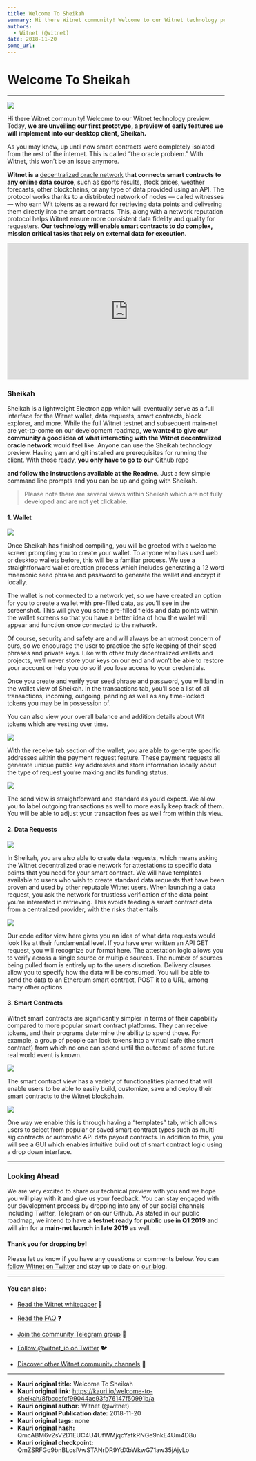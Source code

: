```yaml
---
title: Welcome To Sheikah
summary: Hi there Witnet community! Welcome to our Witnet technology preview. Today, we are unveiling our first prototype, a preview of early features we will implement into our desktop client, Sheikah. As you may know, up until now smart contracts were completely isolated from the rest of the internet. This is called “the oracle problem.” With Witnet, this won’t be an issue anymore. Witnet is a decentralized oracle network that connects smart contracts to any online data source, such as sports results,
authors:
  - Witnet (@witnet)
date: 2018-11-20
some_url: 
---
```


# Welcome To Sheikah



----


![](https://cdn-images-1.medium.com/max/2000/1*ed_0fAjVWPKQvkdWuu6DFQ.jpeg)

Hi there Witnet community! Welcome to our Witnet technology preview.
Today, 
**we are unveiling our first prototype, a preview of early features we will implement into our desktop client, Sheikah.**
 
As you may know, up until now smart contracts were completely isolated from the rest of the internet. This is called “the oracle problem.” With Witnet, this won’t be an issue anymore.
 
**Witnet is a** [decentralized oracle network](https://witnet.io/static/witnet-whitepaper.pdf) **that connects smart contracts to any online data source**, such as sports results, stock prices, weather forecasts, other blockchains, or any type of data provided using an API.
The protocol works thanks to a distributed network of nodes — called witnesses — who earn Wit tokens as a reward for retrieving data points and delivering them directly into the smart contracts. This, along with a network reputation protocol helps Witnet ensure more consistent data fidelity and quality for requesters. 
**Our technology will enable smart contracts to do complex, mission critical tasks that rely on external data for execution**.

<iframe width="560" height="315" src="https://www.youtube.com/embed/ZBYjc4SaDzw" frameborder="0" allow="accelerometer; autoplay; encrypted-media; gyroscope; picture-in-picture" allowfullscreen></iframe>

### Sheikah
Sheikah is a lightweight Electron app which will eventually serve as a full interface for the Witnet wallet, data requests, smart contracts, block explorer, and more. While the full Witnet testnet and subsequent main-net are yet-to-come on our development roadmap, 
**we wanted to give our community a good idea of what interacting with the Witnet decentralized oracle network**
 would feel like.
Anyone can use the Sheikah technology preview. Having yarn and git installed are prerequisites for running the client. With those ready, 
**you only have to go to our** [Github repo](https://github.com/witnet/sheikah)
  
**and follow the instructions available at the Readme**. Just a few simple command line prompts and you can be up and going with Sheikah.
> Please note there are several views within Sheikah which are not fully developed and are not yet clickable.


#### 1. Wallet

![](https://cdn-images-1.medium.com/max/2000/1*O2ZPvFKDdJE8HoH54Xesug.png)

Once Sheikah has finished compiling, you will be greeted with a welcome screen prompting you to create your wallet.
To anyone who has used web or desktop wallets before, this will be a familiar process. We use a straightforward wallet creation process which includes generating a 12 word mnemonic seed phrase and password to generate the wallet and encrypt it locally.

The wallet is not connected to a network yet, so we have created an option for you to create a wallet with pre-filled data, as you’ll see in the screenshot. This will give you some pre-filled fields and data points within the wallet screens so that you have a better idea of how the wallet will appear and function once connected to the network.

Of course, security and safety are and will always be an utmost concern of ours, so we encourage the user to practice the safe keeping of their seed phrases and private keys. Like with other truly decentralized wallets and projects, we’ll never store your keys on our end and won’t be able to restore your account or help you do so if you lose access to your credentials.

Once you create and verify your seed phrase and password, you will land in the wallet view of Sheikah. In the transactions tab, you’ll see a list of all transactions, incoming, outgoing, pending as well as any time-locked tokens you may be in possession of.

You can also view your overall balance and addition details about Wit tokens which are vesting over time.

![](https://cdn-images-1.medium.com/max/1600/1*eUkKafhVDQc5b6P6bqJiRw.gif)

With the receive tab section of the wallet, you are able to generate specific addresses within the payment request feature. These payment requests all generate unique public key addresses and store information locally about the type of request you’re making and its funding status.

![](https://cdn-images-1.medium.com/max/2000/1*ChfRKyy0moNfJVyPjNHb_Q.png)

The send view is straightforward and standard as you’d expect. We allow you to label outgoing transactions as well to more easily keep track of them. You will be able to adjust your transaction fees as well from within this view.

#### 2. Data Requests

![](https://cdn-images-1.medium.com/max/2000/1*qsRZc-Ngelkzg2gj4_N91w.png)

In Sheikah, you are also able to create data requests, which means asking the Witnet decentralized oracle network for attestations to specific data points that you need for your smart contract. We will have templates available to users who wish to create standard data requests that have been proven and used by other reputable Witnet users.
When launching a data request, you ask the network for trustless verification of the data point you’re interested in retrieving. This avoids feeding a smart contract data from a centralized provider, with the risks that entails.

![](https://cdn-images-1.medium.com/max/2000/1*jag6YdVsb0VL1qV-GOWYBQ.jpeg)

Our code editor view here gives you an idea of what data requests would look like at their fundamental level. If you have ever written an API GET request, you will recognize our format here.
The attestation logic allows you to verify across a single source or multiple sources. The number of sources being pulled from is entirely up to the users discretion.
Delivery clauses allow you to specify how the data will be consumed. You will be able to send the data to an Ethereum smart contract, POST it to a URL, among many other options.

#### 3. Smart Contracts
Witnet smart contracts are significantly simpler in terms of their capability compared to more popular smart contract platforms. They can receive tokens, and their programs determine the ability to spend those. For example, a group of people can lock tokens into a virtual safe (the smart contract) from which no one can spend until the outcome of some future real world event is known.

![](https://cdn-images-1.medium.com/max/2000/1*OlufkemyNz-Wmy3SZ6PXdg.png)

The smart contract view has a variety of functionalities planned that will enable users to be able to easily build, customize, save and deploy their smart contracts to the Witnet blockchain.

![](https://cdn-images-1.medium.com/max/2000/1*WJN7L1IXfm2yswzbFqAJZg.png)

One way we enable this is through having a “templates” tab, which allows users to select from popular or saved smart contract types such as multi-sig contracts or automatic API data payout contracts.
In addition to this, you will see a GUI which enables intuitive build out of smart contract logic using a drop down interface.

----

### Looking Ahead
We are very excited to share our technical preview with you and we hope you will play with it and give us your feedback. You can stay engaged with our development process by dropping into any of our social channels including Twitter, Telegram or on our Github.
As stated in our public roadmap, we intend to have a 
**testnet ready for public use in Q1 2019**
 and will aim for a 
**main-net launch in late 2019**
 as well.

#### Thank you for dropping by!
Please let us know if you have any questions or comments below. You can 
[follow Witnet on Twitter](http://twitter.com/witnet_io)
 and stay up to date on 
[our blog](http://medium.com/witnet).

----


#### You can also:



 *  [Read the Witnet whitepaper](https://witnet.io/static/witnet-whitepaper.pdf) 📃

 *  [Read the FAQ](https://witnet.io/#/faq) ❓

 *  [Join the community Telegram group](https://t.me/witnetio) 💬

 *  [Follow @witnet_io on Twitter](https://twitter.com/witnet_io) 🐦

 *  [Discover other Witnet community channels](https://witnet.io/#/contact) 👥



---

- **Kauri original title:** Welcome To Sheikah
- **Kauri original link:** https://kauri.io/welcome-to-sheikah/8fbccefcf99044ae93fa76147f50991b/a
- **Kauri original author:** Witnet (@witnet)
- **Kauri original Publication date:** 2018-11-20
- **Kauri original tags:** none
- **Kauri original hash:** QmcABM6v2sV2D1EUC4U4UfWMjqcYafkRNGe9nkE4Um4D8u
- **Kauri original checkpoint:** QmZSRFGq9bnBLosiVwSTANrDR9YdXbWkwG71aw35jAjyLo



